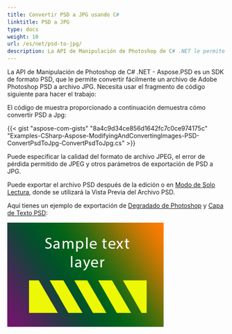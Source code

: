 ```yaml
---
title: Convertir PSD a JPG usando C#
linktitle: PSD a JPG
type: docs
weight: 10
url: /es/net/psd-to-jpg/
description: La API de Manipulación de Photoshop de C# .NET le permite convertir fácilmente el archivo de Adobe Photoshop PSD a archivo JPG. Por favor, eche un vistazo al código de ejemplo proporcionado.
---
```


La API de Manipulación de Photoshop de C# .NET - Aspose.PSD es un SDK de formato PSD, que le permite convertir fácilmente un archivo de Adobe Photoshop PSD a archivo JPG. Necesita usar el fragmento de código siguiente para hacer el trabajo:

El código de muestra proporcionado a continuación demuestra cómo convertir PSD a Jpg:

{{< gist "aspose-com-gists" "8a4c9d34ce856d1642fc7c0ce974175c" "Examples-CSharp-Aspose-ModifyingAndConvertingImages-PSD-ConvertPsdToJpg-ConvertPsdToJpg.cs" >}}

Puede especificar la calidad del formato de archivo JPEG, el error de pérdida permitido de JPEG y otros parámetros de exportación de PSD a JPG.

Puede exportar el archivo PSD después de la edición o en [Modo de Solo Lectura](https://reference.aspose.com/psd/net/aspose.psd.imageloadoptions/psdloadoptions/properties/readonlymode), donde se utilizará la Vista Previa del Archivo PSD.

Aquí tienes un ejemplo de exportación de [Degradado de Photoshop](/psd/es/net/support-of-fill-layers/) y [Capa de Texto PSD](/psd/es/net/working-with-text-layers/):

![todo:image_alt_text](psd-to-jpg_1.png)
